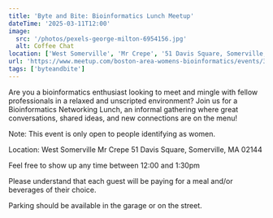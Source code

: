 ```yaml
---
title: 'Byte and Bite: Bioinformatics Lunch Meetup'
dateTime: '2025-03-11T12:00'
image:
  src: '/photos/pexels-george-milton-6954156.jpg'
  alt: Coffee Chat
location: ['West Somerville', 'Mr Crepe', '51 Davis Square, Somerville, MA 02144']
url: 'https://www.meetup.com/boston-area-womens-bioinformatics/events/306386734/?utm_medium=referral&utm_campaign=share-btn_savedevents_share_modal&utm_source=link'
tags: ['byteandbite']
---
```


Are you a bioinformatics enthusiast looking to meet and mingle with fellow professionals in a relaxed and unscripted environment? Join us for a Bioinformatics Networking Lunch, an informal gathering where great conversations, shared ideas, and new connections are on the menu!

Note: This event is only open to people identifying as women.

Location: West Somerville
Mr Crepe
51 Davis Square, Somerville, MA 02144

Feel free to show up any time between 12:00 and 1:30pm

Please understand that each guest will be paying for a meal and/or beverages of their choice.

Parking should be available in the garage or on the street.
